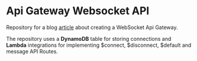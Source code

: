 # Api Gateway Websocket API

Repository for a blog [article](https://exanubes.com/blog/enabling-two-way-communication-with-websocket-apis-on-aws-api-gateway) about creating a WebSocket Api Gateway.

The repository uses a **DynamoDB** table for storing connections and **Lambda** integrations for implementing $connect, $disconnect, $default and message API Routes.
